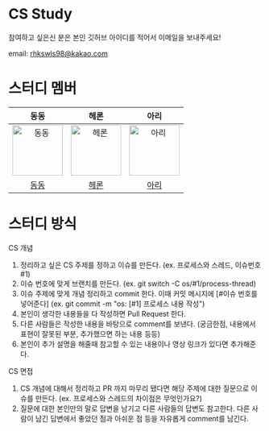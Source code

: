 # CS Study

참여하고 싶은신 분은 본인 깃허브 아이디를 적어서 이메일을 보내주세요!

email: rhkswls98@kakao.com

# 스터디 멤버

| 동동 | 헤론 | 아리  |
| :-----: | :-----: | :-----:  |
| <img src="https://avatars.githubusercontent.com/u/49313910?v=4" width=100px alt="동동"/>  | <img src="https://avatars.githubusercontent.com/u/49395754?v=4" width=100px alt="헤론"/>  | <img src="https://avatars.githubusercontent.com/u/78026977?v=4" width=100px alt="아리"/>  |
| [동동](https://github.com/HanKwanJin) | [헤론](https://github.com/Heron-Woong)  | [아리](https://github.com/zer0silver) |

# 스터디 방식

CS 개념
1. 정리하고 싶은 CS 주제를 정하고 이슈를 만든다. (ex. 프로세스와 스레드, 이슈번호 #1)
2. 이슈 번호에 맞게 브랜치를 만든다. (ex. git switch -C os/#1/process-thread)
3. 이슈 주제에 맞게 개념 정리하고 commit 한다. 이때 커밋 메시지에 [#이슈 번호를 넣어준다] (ex. git commit -m "os: [#1] 프로세스 내용 작성")
4. 본인이 생각한 내용들을 다 작성하면 Pull Request 한다.
5. 다른 사람들은 작성한 내용을 바탕으로 comment를 보낸다. (궁금한점, 내용에서 표현이 잘못된 부분, 추가했으면 하는 내용 등등)
6. 본인이 추가 설명을 해줄때 참고할 수 있는 내용이나 영상 링크가 있다면 추가해준다.

CS 면접
1. CS 개념에 대해서 정리하고 PR 까지 마무리 됐다면 해당 주제에 대한 질문으로 이슈를 만든다. (ex. 프로세스와 스레드의 차이점은 무엇인가요?)
2. 질문에 대한 본인만의 말로 답변을 남기고 다른 사람들의 답변도 참고한다. 다른 사람이 남긴 답변에서 좋았던 점과 아쉬운 점 등을 자유롭게 comment를 남긴다.
